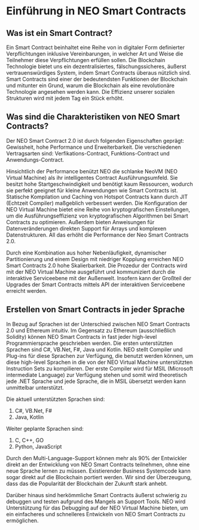 # Einführung in NEO Smart Contracts 

## Was ist ein Smart Contract?

Ein Smart Contract beinhaltet eine Reihe von in digitaler Form definierter Verpflichtungen inklusive Vereinbarungen, in welcher Art und Weise die Teilnehmer diese Verpflichtungen erfüllen sollen. Die Blockchain Technologie bietet uns ein dezentralisiertes, fälschungssicheres, äußerst vertrauenswürdiges System, indem Smart Contracts überaus nützlich sind. Smart Contracts sind einer der bedeutendsten Funktionen der Blockchain und mitunter ein Grund, warum die Blockchain als eine revolutionäre Technologie angesehen werden kann. Die Effizienz unserer sozialen Strukturen wird mit jedem Tag ein Stück erhöht. 

## Was sind die Charakteristiken von NEO Smart Contracts?

Der NEO Smart Contract 2.0 ist durch folgenden Eigenschaften geprägt: Gewissheit, hohe Performance und Erweiterbarkeit. Die verschiedenen Vertragsarten sind: Verfikations-Contract, Funktions-Contract und Anwendungs-Contract.

Hinsichtlich der Performance benützt NEO die schlanke NeoVM (NEO Virtual Machine) als ihr intelligentes Contract Ausführungsumfeld. Sie besitzt hohe Startgeschwindigkeit und benötigt kaum Ressourcen, wodurch sie perfekt geeignet für kleine Anwendungen wie Smart Contracts ist. Statische Kompilation und Caching von Hotspot Contracts kann durch JIT (Echtzeit Compiler) maßgeblich verbessert werden. Die Konfiguration der NEO Virtual Machine bietet eine Reihe von kryptografischen Einstellungen, um die Ausführungseffizienz von kryptografischen Algorithmen bei Smart Contracts zu optimieren. Außerdem bieten Anweisungen für Datenveränderungen direkten Support für Arrays und komplexen Datenstrukturen. All das erhöht die Performance der Neo Smart Contracts 2.0.

Durch eine Kombination aus hoher Nebenläufigkeit, dynamischer Partitionierung und einem Design mit niedriger Kopplung erreichen NEO Smart Contracts 2.0 hohe Skalierbarkeit. Die Prozedur der Contracts wird mit der NEO Virtual Machine ausgeführt und kommuniziert durch die interaktive Serviceebene mit der Außenwelt. Insofern kann der Großteil der Upgrades der Smart Contracts mittels API der interaktiven Serviceebene erreicht werden. 

## Erstellen von Smart Contracts in jeder Sprache

In Bezug auf Sprachen ist der Unterschied zwischen NEO Smart Contracts 2.0 und Ethereum intuitiv. Im Gegensatz zu Ethereum (ausschließlich Solidity) können NEO Smart Contracts in fast jeder high-level Programmiersprache geschrieben werden. Die ersten unterstützten Sprachen ​​sind C#, VB.Net, F#, Java und Kotlin. NEO stellt Compiler und Plug-ins für diese Sprachen zur Verfügung, die benutzt werden können, um diese high-level Sprachen in die von der NEO Virtual Machine unterstützten ​​Instruction Sets zu kompilieren. Der erste Compiler wird für MSIL (Microsoft intermediate Language) zur Verfügung stehen und somit wird theoretisch jede .NET Sprache und jede Sprache, die in MSIL übersetzt werden kann unmittelbar unterstützt.  

Die aktuell unterstützten Sprachen sind:

1) C#, VB.Net, F#
2) Java, Kotlin

Weiter geplante Sprachen sind:

1) C, C++, GO
2) Python, JavaScript

Durch den Multi-Language-Support können mehr als 90% der Entwickler direkt an der Entwicklung von NEO Smart Contracts teilnehmen, ohne eine neue Sprache lernen zu müssen. Existierender Business Systemcode kann sogar direkt auf die Blockchain portiert werden. Wir sind der Überzeugung, dass das die Popularität der Blockchain der Zukunft stark anhebt. 

Darüber hinaus sind herkömmliche Smart Contracts äußerst schwierig zu debuggen und testen aufgrund des Mangels an Support Tools. NEO wird Unterstützung für das Debugging auf der NEO Virtual Machine bieten, um ein einfacheres und schnelleres Entwickeln von NEO Smart Contracts zu ermöglichen.  
